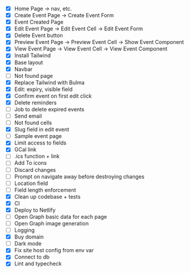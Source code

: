 - [x] Home Page -> nav, etc.
- [x] Create Event Page -> Create Event Form
- [x] Event Created Page
- [x] Edit Event Page -> Edit Event Cell -> Edit Event Form
- [x] Delete Event button
- [x] Preview Event Page -> Preview Event Cell -> Show Event Component
- [x] View Event Page -> View Event Cell -> View Event Component
- [x] Install Tailwind
- [x] Base layout
- [x] Navbar
- [ ] Not found page
- [x] Replace Tailwind with Bulma
- [x] Edit: expiry, visible field
- [x] Confirm event on first edit click
- [x] Delete reminders
- [ ] Job to delete expired events
- [ ] Send email
- [ ] Not found cells
- [x] Slug field in edit event
- [ ] Sample event page
- [x] Limit access to fields
- [x] GCal link
- [ ] .ics function + link
- [ ] Add To icons
- [ ] Discard changes
- [ ] Prompt on navigate away before destroying changes
- [ ] Location field
- [ ] Field length enforcement
- [x] Clean up codebase + tests
- [x] CI
- [x] Deploy to Netlify
- [ ] Open Graph basic data for each page
- [ ] Open Graph image generation
- [ ] Logging
- [x] Buy domain
- [ ] Dark mode
- [x] Fix site host config from env var
- [x] Connect to db
- [x] Lint and typecheck

